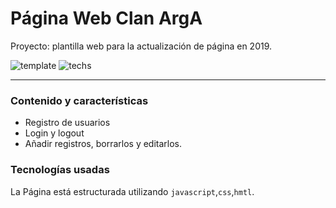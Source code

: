 # Página Web Clan ArgA
Proyecto: plantilla web para la actualización de página en 2019.

![template](https://img.shields.io/badge/status-En%20Progreso-red.svg)
![techs](https://img.shields.io/badge/tech-HTML--JS--CSS-yellow.svg)

---

### Contenido y características
- Registro de usuarios
- Login y logout
- Añadir registros, borrarlos y editarlos.


### Tecnologías usadas

La Página está estructurada utilizando
`javascript`,`css`,`hmtl`.
